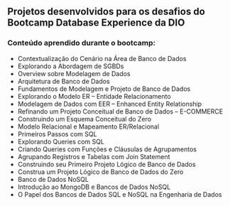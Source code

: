## Projetos desenvolvidos para os desafios do Bootcamp Database Experience da DIO


### Conteúdo aprendido durante o bootcamp:
- Contextualização do Cenário na Área de Banco de Dados
- Explorando a Abordagem de SGBDs
- Overview sobre Modelagem de Dados
- Arquitetura de Banco de Dados
- Fundamentos de Modelagem e Projeto de Banco de Dados
- Explorando o Modelo ER – Entidade Relacionamento
- Modelagem de Dados com EER – Enhanced Entity Relationship
- Refinando um Projeto Conceitual de Banco de Dados – E-COMMERCE
- Construindo um Esquema Conceitual do Zero
- Modelo Relacional e Mapeamento ER/Relacional
- Primeiros Passos com SQL
- Explorando Queries com SQL
- Criando Queries com Funções e Cláusulas de Agrupamentos
- Agrupando Registros e Tabelas com Join Statement
- Construindo seu Primeiro Projeto Lógico de Banco de Dados
- Construa um Projeto Lógico de Banco de Dados do Zero
- Banco de Dados NoSQL
- Introdução ao MongoDB e Bancos de Dados NoSQL
- O Papel dos Bancos de Dados SQL e NoSQL na Engenharia de Dados
